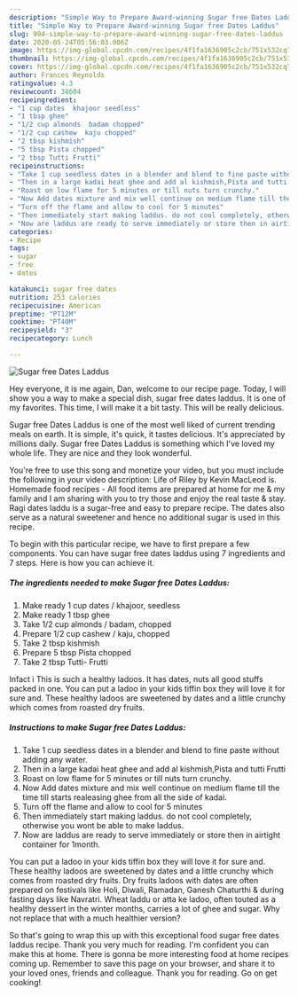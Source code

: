```yaml
---
description: "Simple Way to Prepare Award-winning Sugar free Dates Laddus"
title: "Simple Way to Prepare Award-winning Sugar free Dates Laddus"
slug: 994-simple-way-to-prepare-award-winning-sugar-free-dates-laddus
date: 2020-05-24T05:56:03.006Z
image: https://img-global.cpcdn.com/recipes/4f1fa1636905c2cb/751x532cq70/sugar-free-dates-laddus-recipe-main-photo.jpg
thumbnail: https://img-global.cpcdn.com/recipes/4f1fa1636905c2cb/751x532cq70/sugar-free-dates-laddus-recipe-main-photo.jpg
cover: https://img-global.cpcdn.com/recipes/4f1fa1636905c2cb/751x532cq70/sugar-free-dates-laddus-recipe-main-photo.jpg
author: Frances Reynolds
ratingvalue: 4.3
reviewcount: 38604
recipeingredient:
- "1 cup dates  khajoor seedless"
- "1 tbsp ghee"
- "1/2 cup almonds  badam chopped"
- "1/2 cup cashew  kaju chopped"
- "2 tbsp kishmish"
- "5 tbsp Pista chopped"
- "2 tbsp Tutti Frutti"
recipeinstructions:
- "Take 1 cup seedless dates in a blender and blend to fine paste without adding any water."
- "Then in a large kadai heat ghee and add al kishmish,Pista and tutti Frutti"
- "Roast on low flame for 5 minutes or till nuts turn crunchy."
- "Now Add dates mixture and mix well continue on medium flame till the time till starts realeasing ghee from all the side of kadai."
- "Turn off the flame and allow to cool for 5 minutes"
- "Then immediately start making laddus. do not cool completely, otherwise you wont be able to make laddus."
- "Now are laddus are ready to serve immediately or store then in airtight container for 1month."
categories:
- Recipe
tags:
- sugar
- free
- dates

katakunci: sugar free dates 
nutrition: 253 calories
recipecuisine: American
preptime: "PT12M"
cooktime: "PT40M"
recipeyield: "3"
recipecategory: Lunch

---
```



![Sugar free Dates Laddus](https://img-global.cpcdn.com/recipes/4f1fa1636905c2cb/751x532cq70/sugar-free-dates-laddus-recipe-main-photo.jpg)

Hey everyone, it is me again, Dan, welcome to our recipe page. Today, I will show you a way to make a special dish, sugar free dates laddus. It is one of my favorites. This time, I will make it a bit tasty. This will be really delicious.

Sugar free Dates Laddus is one of the most well liked of current trending meals on earth. It is simple, it's quick, it tastes delicious. It's appreciated by millions daily. Sugar free Dates Laddus is something which I've loved my whole life. They are nice and they look wonderful.

You&#39;re free to use this song and monetize your video, but you must include the following in your video description: Life of Riley by Kevin MacLeod is. Homemade food recipes - All food items are prepared at home for me &amp; my family and I am sharing with you to try those and enjoy the real taste &amp; stay. Ragi dates laddu is a sugar-free and easy to prepare recipe. The dates also serve as a natural sweetener and hence no additional sugar is used in this recipe.


To begin with this particular recipe, we have to first prepare a few components. You can have sugar free dates laddus using 7 ingredients and 7 steps. Here is how you can achieve it.

<!--inarticleads1-->

##### The ingredients needed to make Sugar free Dates Laddus:

1. Make ready 1 cup dates / khajoor, seedless
1. Make ready 1 tbsp ghee
1. Take 1/2 cup almonds / badam, chopped
1. Prepare 1/2 cup cashew / kaju, chopped
1. Take 2 tbsp kishmish
1. Prepare 5 tbsp Pista chopped
1. Take 2 tbsp Tutti- Frutti


Infact i This is such a healthy ladoos. It has dates, nuts all good stuffs packed in one. You can put a ladoo in your kids tiffin box they will love it for sure and. These healthy ladoos are sweetened by dates and a little crunchy which comes from roasted dry fruits. 

<!--inarticleads2-->

##### Instructions to make Sugar free Dates Laddus:

1. Take 1 cup seedless dates in a blender and blend to fine paste without adding any water.
1. Then in a large kadai heat ghee and add al kishmish,Pista and tutti Frutti
1. Roast on low flame for 5 minutes or till nuts turn crunchy.
1. Now Add dates mixture and mix well continue on medium flame till the time till starts realeasing ghee from all the side of kadai.
1. Turn off the flame and allow to cool for 5 minutes
1. Then immediately start making laddus. do not cool completely, otherwise you wont be able to make laddus.
1. Now are laddus are ready to serve immediately or store then in airtight container for 1month.


You can put a ladoo in your kids tiffin box they will love it for sure and. These healthy ladoos are sweetened by dates and a little crunchy which comes from roasted dry fruits. Dry fruits ladoos with dates are often prepared on festivals like Holi, Diwali, Ramadan, Ganesh Chaturthi &amp; during fasting days like Navratri. Wheat laddu or atta ke ladoo, often touted as a healthy dessert in the winter months, carries a lot of ghee and sugar. Why not replace that with a much healthier version? 

So that's going to wrap this up with this exceptional food sugar free dates laddus recipe. Thank you very much for reading. I'm confident you can make this at home. There is gonna be more interesting food at home recipes coming up. Remember to save this page on your browser, and share it to your loved ones, friends and colleague. Thank you for reading. Go on get cooking!
